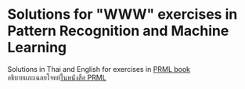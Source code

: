 # Solutions for "WWW" exercises in Pattern Recognition and Machine Learning
Solutions in Thai and English for exercises in [PRML book](https://www.microsoft.com/en-us/research/publication/pattern-recognition-machine-learning/) 
<br />
อธิบายและเฉลยโจทย์[ในหนังสือ PRML](https://www.microsoft.com/en-us/research/publication/pattern-recognition-machine-learning/)  
